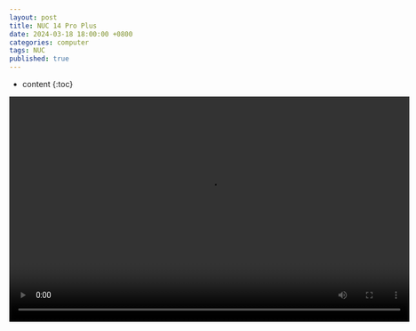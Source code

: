 ```yaml
---
layout: post
title: NUC 14 Pro Plus
date: 2024-03-18 18:00:00 +0800
categories: computer
tags: NUC
published: true
---
```


* content
{:toc}

<video id="video" width="720px" height="405px" controls="controls" preload="auto">
    <source id="mp4" src="{{'/styles/videos/ASUS NUC 14 Pro Plus.mp4'|prepend:site.baseurl}}" type="video/mp4">
</video>
